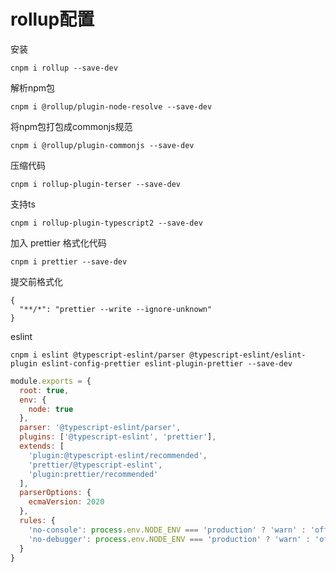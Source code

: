 # rollup配置

安装
```
cnpm i rollup --save-dev
```
解析npm包
```
cnpm i @rollup/plugin-node-resolve --save-dev
```
将npm包打包成commonjs规范
```
cnpm i @rollup/plugin-commonjs --save-dev
```
压缩代码
```
cnpm i rollup-plugin-terser --save-dev
```
支持ts
```
cnpm i rollup-plugin-typescript2 --save-dev
```

加入 prettier 格式化代码
```
cnpm i prettier --save-dev
```
提交前格式化
```
{
  "**/*": "prettier --write --ignore-unknown"
}
```

eslint
```
cnpm i eslint @typescript-eslint/parser @typescript-eslint/eslint-plugin eslint-config-prettier eslint-plugin-prettier --save-dev
```
```js
module.exports = {
  root: true,
  env: {
    node: true
  },
  parser: '@typescript-eslint/parser',
  plugins: ['@typescript-eslint', 'prettier'],
  extends: [
    'plugin:@typescript-eslint/recommended',
    'prettier/@typescript-eslint',
    'plugin:prettier/recommended'
  ],
  parserOptions: {
    ecmaVersion: 2020
  },
  rules: {
    'no-console': process.env.NODE_ENV === 'production' ? 'warn' : 'off',
    'no-debugger': process.env.NODE_ENV === 'production' ? 'warn' : 'off'
  }
}
```